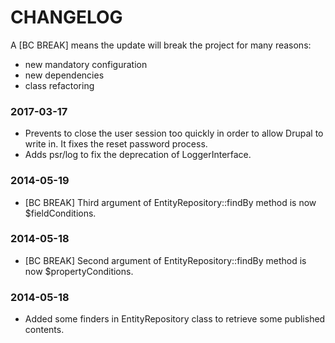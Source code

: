 CHANGELOG
=========

A [BC BREAK] means the update will break the project for many reasons:

* new mandatory configuration
* new dependencies
* class refactoring


### 2017-03-17

* Prevents to close the user session too quickly in order to allow Drupal to write in.
It fixes the reset password process.
* Adds psr/log to fix the deprecation of LoggerInterface.

### 2014-05-19

* [BC BREAK] Third argument of EntityRepository::findBy method is now $fieldConditions.

### 2014-05-18

* [BC BREAK] Second argument of EntityRepository::findBy method is now $propertyConditions.

### 2014-05-18

* Added some finders in EntityRepository class to retrieve some published contents.
